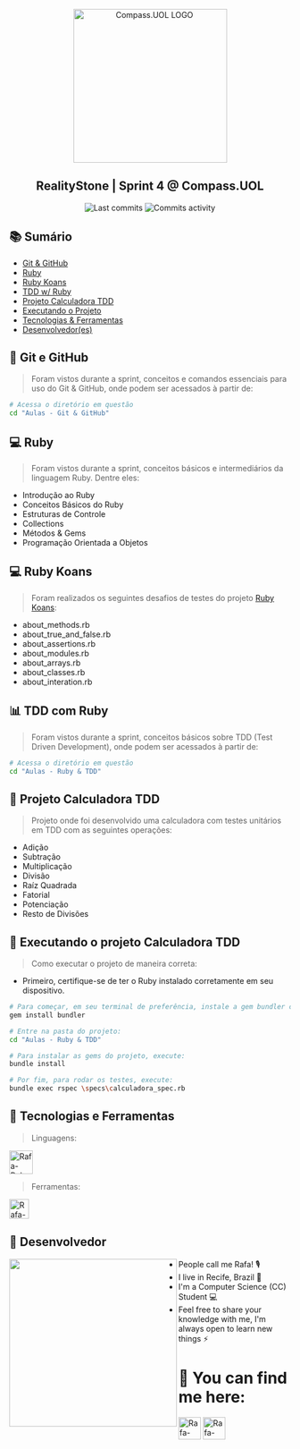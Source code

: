 <p align="center">
 <img width="275px" src="https://compass.uol/logo.svg" align="center" alt="Compass.UOL LOGO" />
 <h2 align="center">RealityStone | Sprint 4 @ Compass.UOL</h2>
 <p align="center"></p>
</p>
  <p align="center">
      <img alt="Last commits" src="https://img.shields.io/github/last-commit/rafaschettini/RealityStone_Sprint4_RafaSchettini_Compass/main"/>
      <img alt="Commits activity" src="https://img.shields.io/github/commit-activity/w/rafaschettini/RealityStone_Sprint4_RafaSchettini_Compass/main"/>
  </p>

## 📚 Sumário
- [Git & GitHub](#-git-e-github)
- [Ruby](#-ruby)
- [Ruby Koans](#-ruby-koans)
- [TDD w/ Ruby](#-tdd-com-ruby)
- [Projeto Calculadora TDD](#-projeto-calculadora-tdd)
- [Executando o Projeto](#-executando-o-projeto-calculadora-tdd)
- [Tecnologias & Ferramentas](#-tecnologias-e-ferramentas)
- [Desenvolvedor(es)](#-desenvolvedor)

## 📝 Git e GitHub
> Foram vistos durante a sprint, conceitos e comandos essenciais para uso do Git & GitHub, onde podem ser acessados à partir de:

```bash
# Acessa o diretório em questão
cd "Aulas - Git & GitHub"
```
## 💻 Ruby
> Foram vistos durante a sprint, conceitos básicos e intermediários da linguagem Ruby. Dentre eles:
- Introdução ao Ruby
- Conceitos Básicos do Ruby
- Estruturas de Controle
- Collections
- Métodos & Gems
- Programação Orientada a Objetos

## 💻 Ruby Koans
> Foram realizados os seguintes desafios de testes do projeto <a href="http://rubykoans.com">Ruby Koans</a>:
- about_methods.rb
- about_true_and_false.rb
- about_assertions.rb
- about_modules.rb
- about_arrays.rb
- about_classes.rb
- about_interation.rb

## 📊 TDD com Ruby
> Foram vistos durante a sprint, conceitos básicos sobre TDD (Test Driven Development), onde podem ser acessados à partir de:

```bash
# Acessa o diretório em questão
cd "Aulas - Ruby & TDD"
```

## 🧮 Projeto Calculadora TDD
> Projeto onde foi desenvolvido uma calculadora com testes unitários em TDD com as seguintes operações:
- Adição
- Subtração
- Multiplicação
- Divisão
- Raíz Quadrada
- Fatorial
- Potenciação
- Resto de Divisões

## 🚀 Executando o projeto Calculadora TDD
> Como executar o projeto de maneira correta:
- Primeiro, certifique-se de ter o Ruby instalado corretamente em seu dispositivo.
```bash
# Para começar, em seu terminal de preferência, instale a gem bundler com:
gem install bundler

# Entre na pasta do projeto:
cd "Aulas - Ruby & TDD"

# Para instalar as gems do projeto, execute:
bundle install

# Por fim, para rodar os testes, execute:
bundle exec rspec \specs\calculadora_spec.rb
```

## 🧰 Tecnologias e Ferramentas
  
  > Linguagens:
  <p>  
  <img alt="Rafa-Ruby" height="42" width="42" margin-left:5px; margin-right:5px; src="https://img.icons8.com/fluency/48/000000/ruby-gemstone.png"/>
  </p>
  
  > Ferramentas:
  <p>
  <img  alt="Rafa-VScode" height="35" width="35"  src="https://cdn.jsdelivr.net/gh/devicons/devicon/icons/vscode/vscode-original.svg" />
  </p>
  
## 📍 Desenvolvedor

<a href="https://github.com/RafaSchettini"><img width="300" align="left" src="https://media.discordapp.net/attachments/647132376941461504/977023581206765598/My_project_1.png?width=566&height=559"></a>

- People call me Rafa! 🎙️
- I live in Recife, Brazil 📍
- I'm a Computer Science (CC) Student 💻
- Feel free to share your knowledge with me, I'm always open to learn new things ⚡

# 💬 You can find me here:
<p>
<a href="https://linkedin.com/in/rafael-schettini/"><img  alt="Rafa-LINKEDIN" height="40" width="40" src="https://cdn.jsdelivr.net/gh/devicons/devicon/icons/linkedin/linkedin-original.svg" /><a/>
<a href="mailto:rafaschettini902@gmail.com"><img  alt="Rafa-GMAIL" width="40" height="40" src="https://img.icons8.com/fluency/48/000000/gmail.png" /></a>
</p
